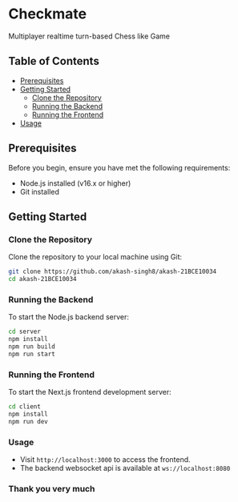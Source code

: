 # Checkmate

Multiplayer realtime turn-based Chess like Game

## Table of Contents

- [Prerequisites](#prerequisites)
- [Getting Started](#getting-started)
  - [Clone the Repository](#clone-the-repository)
  - [Running the Backend](#running-the-backend)
  - [Running the Frontend](#running-the-frontend)
- [Usage](#usage)

## Prerequisites

Before you begin, ensure you have met the following requirements:

- Node.js installed (v16.x or higher)
- Git installed

## Getting Started

### Clone the Repository

Clone the repository to your local machine using Git:

```bash
git clone https://github.com/akash-singh8/akash-21BCE10034
cd akash-21BCE10034
```

### Running the Backend

To start the Node.js backend server:

```bash
cd server
npm install
npm run build
npm run start
```

### Running the Frontend

To start the Next.js frontend development server:

```bash
cd client
npm install
npm run dev
```

### Usage

- Visit `http://localhost:3000` to access the frontend.
- The backend websocket api is available at `ws://localhost:8080`

### Thank you very much
